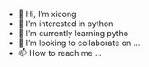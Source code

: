 - 👋 Hi, I’m xicong
- 👀 I’m interested in python
- 🌱 I’m currently learning pytho
- 💞️ I’m looking to collaborate on ...
- 📫 How to reach me ...

<!---
xicongqy/xicongqy is a ✨ special ✨ repository because its `README.md` (this file) appears on your GitHub profile.
You can click the Preview link to take a look at your changes.
--->

